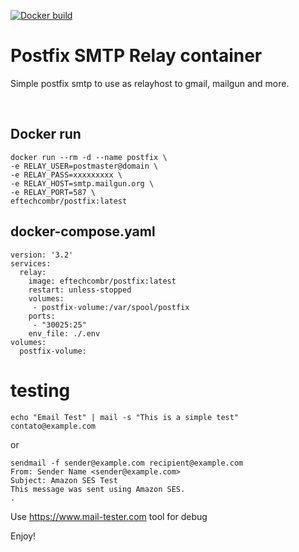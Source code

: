[![Docker build](https://github.com/eftechcombr/postfix/actions/workflows/build-and-publish.yml/badge.svg)](https://github.com/eftechcombr/postfix/actions/workflows/build-and-publish.yml)


# Postfix SMTP Relay container

Simple postfix smtp to use as relayhost to gmail, mailgun and more. 

<br>

## Docker run

    docker run --rm -d --name postfix \
    -e RELAY_USER=postmaster@domain \
    -e RELAY_PASS=xxxxxxxxx \
    -e RELAY_HOST=smtp.mailgun.org \
    -e RELAY_PORT=587 \
    eftechcombr/postfix:latest

## docker-compose.yaml

    version: '3.2'
    services:
      relay:
        image: eftechcombr/postfix:latest
        restart: unless-stopped
        volumes: 
         - postfix-volume:/var/spool/postfix
        ports:
         - "30025:25"
        env_file: ./.env
    volumes:
      postfix-volume:



 # testing

    
    echo "Email Test" | mail -s "This is a simple test" contato@example.com
 
or

    sendmail -f sender@example.com recipient@example.com
    From: Sender Name <sender@example.com>
    Subject: Amazon SES Test                
    This message was sent using Amazon SES.                
    .




Use https://www.mail-tester.com tool for debug


Enjoy! 